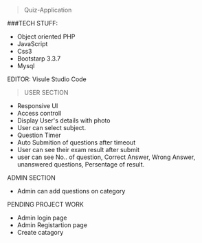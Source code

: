 > Quiz-Application

###TECH STUFF:
- Object oriented PHP
- JavaScript
- Css3
- Bootstarp 3.3.7
- Mysql

EDITOR:
 Visule Studio Code

> USER SECTION
- Responsive UI
- Access controll
- Display User's details with photo
- User can select subject.
- Question Timer 
- Auto Submition of questions after timeout
- User can see their exam result after submit 
- user can see No.. of question, Correct Answer, Wrong Answer, unanswered questions, Persentage of result. 

ADMIN SECTION 
- Admin can add questions on category

PENDING PROJECT WORK
- Admin login page
- Admin Registartion page
- Create catagory

